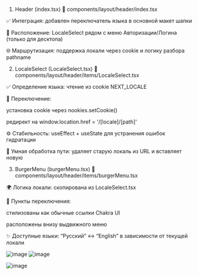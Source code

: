 1. Header (index.tsx)
📂 components/layout/header/index.tsx

✅ Интеграция: добавлен переключатель языка в основной макет шапки

📌 Расположение: LocaleSelect рядом с меню Авторизации/Логина (только для десктопа)

🌐 Маршрутизация: поддержка локали через cookie и логику разбора pathname

2. LocaleSelect (LocaleSelect.tsx)
📂 components/layout/header/items/LocaleSelect.tsx

✅ Определение языка: чтение из cookie NEXT_LOCALE

🔄 Переключение:

установка cookie через nookies.setCookie()

редирект на window.location.href = '/[locale]/[path]'

⚙️ Стабильность: useEffect + useState для устранения ошибок гидратации

🧠 Умная обработка пути: удаляет старую локаль из URL и вставляет новую

3. BurgerMenu (burgerMenu.tsx)
📂 components/layout/header/items/burgerMenu.tsx

🌍 Логика локали: скопирована из LocaleSelect.tsx

🔧 Пункты переключения:

стилизованы как обычные ссылки Chakra UI

расположены внизу выдвижного меню

✨ Доступные языки: “Русский” ↔️ “English” в зависимости от текущей локали


![image](https://github.com/user-attachments/assets/de617e95-fd75-4748-9369-cd03d71e2670)
![image](https://github.com/user-attachments/assets/6e907cbf-633c-4993-91fb-8e37c819ebb6)

![image](https://github.com/user-attachments/assets/0d5009d4-0375-43d3-91f0-087283a19c32)

